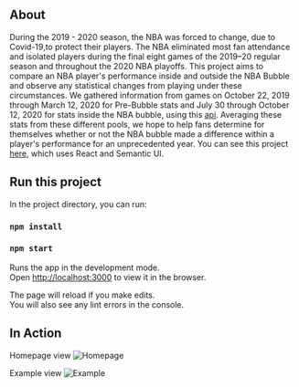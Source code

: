 ## About
During the 2019 - 2020 season, the NBA was forced to change, due to Covid-19,to protect their players. The NBA eliminated most fan attendance and isolated players during the final eight games of the 2019–20 regular season and throughout the 2020 NBA playoffs. This project aims to compare an NBA player's performance inside and outside the NBA Bubble and observe any statistical changes from playing under these circumstances. We gathered information from games on October 22, 2019 through March 12, 2020 for Pre-Bubble stats and July 30 through October 12, 2020 for stats inside the NBA bubble, using this [api](https://balldontlie.io). Averaging these stats from these different pools, we hope to help fans determine for themselves whether or not the NBA bubble made a difference within a player's performance for an unprecedented year. You can see this project [here](https://statsdontlie.net), which uses React and Semantic UI.

## Run this project

In the project directory, you can run:

### `npm install`
### `npm start`

Runs the app in the development mode.<br />
Open [http://localhost:3000](http://localhost:3000) to view it in the browser.

The page will reload if you make edits.<br />
You will also see any lint errors in the console.

## In Action
Homepage view
![Homepage](src/static/Homepage.jpeg)

Example view
![Example](src/static/Example.png)

